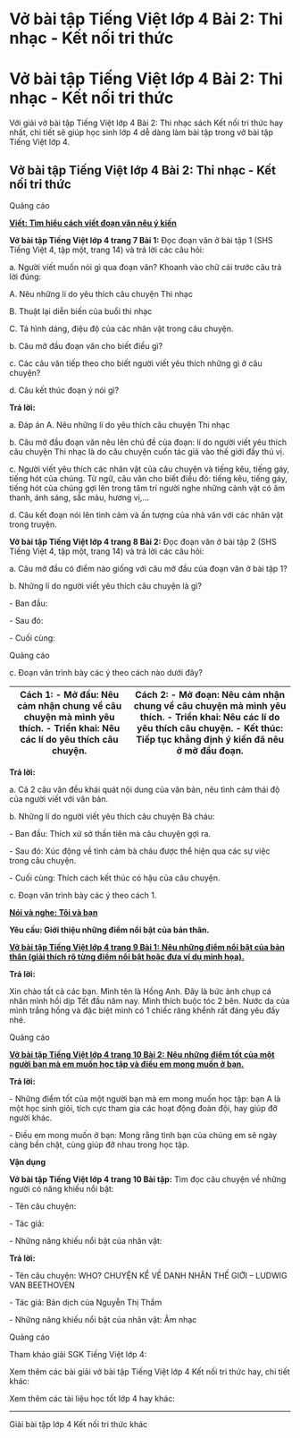 # Vở bài tập Tiếng Việt lớp 4 Bài 2: Thi nhạc - Kết nối tri thức

# Vở bài tập Tiếng Việt lớp 4 Bài 2: Thi nhạc - Kết nối tri thức

Với giải vở bài tập Tiếng Việt lớp 4 Bài 2: Thi nhạc sách Kết nối tri thức hay nhất, chi tiết sẽ giúp học sinh lớp 4 dễ dàng làm bài tập trong vở bài tập Tiếng Việt lớp 4.

## Vở bài tập Tiếng Việt lớp 4 Bài 2: Thi nhạc - Kết nối tri thức

Quảng cáo

[**Viết: Tìm hiểu cách viết đoạn văn nêu ý kiến**](https://vietjack.com/vbt-tieng-viet-4-kn/viet-tim-hieu-cach-viet-doan-van-neu-y-kien.jsp)

**Vở bài tập Tiếng Việt lớp 4 trang 7 Bài 1:** Đọc đoạn văn ở bài tập 1 (SHS Tiếng Việt 4, tập một, trang 14) và trả lời các câu hỏi: 

a. Người viết muốn nói gì qua đoạn văn? Khoanh vào chữ cái trước câu trả lời đúng: 

A. Nêu những lí do yêu thích câu chuyện Thi nhạc 

B. Thuật lại diễn biến của buổi thi nhạc 

C. Tả hình dáng, điệu độ của các nhân vật trong câu chuyện. 

b. Câu mở đầu đoạn văn cho biết điều gì? 

c. Các câu văn tiếp theo cho biết người viết yêu thích những gì ở câu chuyện? 

d. Câu kết thúc đoạn ý nói gì? 

**Trả lời:**

a. Đáp án A. Nêu những lí do yêu thích câu chuyện Thi nhạc 

b. Câu mở đầu đoạn văn nêu lên chủ đề của đoạn: lí do người viết yêu thích câu chuyện Thi nhạc là do câu chuyện cuốn tác giả vào thế giới đầy thú vị.

c. Người viết yêu thích các nhân vật của câu chuyện và tiếng kêu, tiếng gáy, tiếng hót của chúng. Từ ngữ, câu văn cho biết điều đó: tiếng kêu, tiếng gáy, tiếng hót của chúng gợi lên trong tâm trí người nghe những cảnh vật có âm thanh, ánh sáng, sắc màu, hương vị,…

d. Câu kết đoạn nói lên tình cảm và ấn tượng của nhà văn với các nhân vật trong truyện.

**Vở bài tập Tiếng Việt lớp 4 trang 8 Bài 2:** Đọc đoạn văn ở bài tập 2 (SHS Tiếng Việt 4, tập một, trang 14) và trả lời các câu hỏi: 

a. Câu mở đầu có điểm nào giống với câu mở đầu của đoạn văn ở bài tập 1? 

b. Những lí do người viết yêu thích câu chuyện là gì? 

\- Ban đầu: 

\- Sau đó: 

\- Cuối cùng: 

Quảng cáo

c. Đoạn văn trình bày các ý theo cách nào dưới đây? 

Cách 1:  \- Mở đầu: Nêu cảm nhận chung về câu chuyện mà mình yêu thích.  \- Triển khai: Nêu các lí do yêu thích câu chuyện.  |  Cách 2:  \- Mở đoạn: Nêu cảm nhận chung về câu chuyện mà mình yêu thích.  \- Triển khai: Nêu các lí do yêu thích câu chuyện.  \- Kết thúc: Tiếp tục khẳng định ý kiến đã nêu ở mở đầu đoạn.   
---|---  
  
**Trả lời:**

a. Cả 2 câu văn đều khái quát nội dung của văn bản, nêu tình cảm thái độ của người viết với văn bản.

b. Những lí do người viết yêu thích câu chuyện Bà cháu: 

\- Ban đầu: Thích xứ sở thần tiên mà câu chuyện gợi ra. 

\- Sau đó: Xúc động về tình cảm bà cháu được thể hiện qua các sự việc trong câu chuyện. 

\- Cuối cùng: Thích cách kết thúc có hậu của câu chuyện. 

c. Đoạn văn trình bày các ý theo cách 1.

[**Nói và nghe: Tôi và bạn**](https://vietjack.com/vbt-tieng-viet-4-kn/noi-va-nghe-toi-va-ban.jsp)

**Yêu cầu: Giới thiệu những điểm nổi bật của bản thân.**

[**Vở bài tập Tiếng Việt lớp 4 trang 9 Bài 1:** **Nêu những điểm nổi bật của bản thân (giải thích rõ từng điểm nổi bật hoặc đưa ví dụ minh họa).**](https://vietjack.com/vbt-tieng-viet-4-kn/neu-nhung-diem-noi-bat-cua-ban-than-vm.jsp)

**Trả lời:**

Xin chào tất cả các bạn. Mình tên là Hồng Anh. Đây là bức ảnh chụp cá nhân mình hồi dịp Tết đầu năm nay. Mình thích buộc tóc 2 bên. Nước da của mình trắng hồng và đặc biệt mình có 1 chiếc răng khểnh rất đáng yêu đấy nhé. 

Quảng cáo

[**Vở bài tập Tiếng Việt lớp 4 trang 10 Bài 2:** **Nêu những điểm tốt của một người bạn mà em muốn học tập và điều em mong muốn ở bạn.**](https://vietjack.com/vbt-tieng-viet-4-kn/neu-nhung-diem-tot-cua-mot-nguoi-ban-em-muon-hoc-vm.jsp)

**Trả lời:**

\- Những điểm tốt của một người bạn mà em mong muốn học tập: bạn A là một học sinh giỏi, tích cực tham gia các hoạt động đoàn đội, hay giúp đỡ người khác.

\- Điều em mong muốn ở bạn: Mong rằng tình bạn của chúng em sẽ ngày càng bền chặt, cùng giúp đỡ nhau trong học tập.

**Vận dụng**

**Vở bài tập Tiếng Việt lớp 4 trang 10 Bài tập:** Tìm đọc câu chuyện về những người có năng khiếu nổi bật: 

\- Tên câu chuyện: 

\- Tác giả: 

\- Những năng khiếu nổi bật của nhân vật: 

**Trả lời:**

\- Tên câu chuyện: WHO? CHUYỆN KỂ VỀ DANH NHÂN THẾ GIỚI – LUDWIG VAN BEETHOVEN

\- Tác giả: Bản dịch của Nguyễn Thị Thắm 

\- Những năng khiếu nổi bật của nhân vật: Âm nhạc 

Quảng cáo

Tham khảo giải SGK Tiếng Việt lớp 4:

Xem thêm các bài giải vở bài tập Tiếng Việt lớp 4 Kết nối tri thức hay, chi tiết khác:

Xem thêm các tài liệu học tốt lớp 4 hay khác:

* * *

Giải bài tập lớp 4 Kết nối tri thức khác
